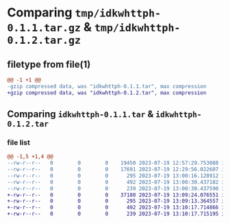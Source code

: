 # Comparing `tmp/idkwhttph-0.1.1.tar.gz` & `tmp/idkwhttph-0.1.2.tar.gz`

## filetype from file(1)

```diff
@@ -1 +1 @@
-gzip compressed data, was "idkwhttph-0.1.1.tar", max compression
+gzip compressed data, was "idkwhttph-0.1.2.tar", max compression
```

## Comparing `idkwhttph-0.1.1.tar` & `idkwhttph-0.1.2.tar`

### file list

```diff
@@ -1,5 +1,4 @@
--rw-r--r--   0        0        0    19450 2023-07-19 12:57:29.753088 idkwhttph-0.1.1/idkwhttph/__init__.py
--rw-r--r--   0        0        0    17691 2023-07-19 12:29:56.022607 idkwhttph-0.1.1/idkwhttph/replit_sync.py
--rw-r--r--   0        0        0      295 2023-07-19 13:00:16.128912 idkwhttph-0.1.1/pyproject.toml
--rw-r--r--   0        0        0      492 2023-07-19 13:00:30.437182 idkwhttph-0.1.1/setup.py
--rw-r--r--   0        0        0      239 2023-07-19 13:00:30.437590 idkwhttph-0.1.1/PKG-INFO
+-rw-r--r--   0        0        0    37180 2023-07-19 13:09:24.076551 idkwhttph-0.1.2/idkwhttph/__init__.py
+-rw-r--r--   0        0        0      295 2023-07-19 13:09:13.364557 idkwhttph-0.1.2/pyproject.toml
+-rw-r--r--   0        0        0      492 2023-07-19 13:10:17.714866 idkwhttph-0.1.2/setup.py
+-rw-r--r--   0        0        0      239 2023-07-19 13:10:17.715195 idkwhttph-0.1.2/PKG-INFO
```

